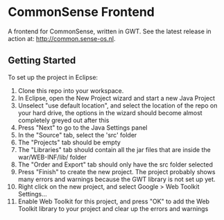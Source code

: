 # CommonSense Frontend

A frontend for CommonSense, written in GWT. See the latest release in action at: http://common.sense-os.nl.

## Getting Started

To set up the project in Eclipse:

1. Clone this repo into your workspace.
2. In Eclipse, open the New Project wizard and start a new Java Project
3. Unselect "use default location", and select the location of the repo on your hard drive, the options in the wizard should become almost completely greyed out after this
4. Press "Next" to go to the Java Settings panel
5. In the "Source" tab, select the 'src' folder
6. The "Projects" tab should be empty
7. The "Libraries" tab should contain all the jar files that are inside the war/WEB-INF/lib/ folder
8. The "Order and Export" tab should only have the src folder selected
9. Press "Finish" to create the new project. The project probably shows many errors and warnings because the GWT library is not set up yet.
10. Right click on the new project, and select Google > Web Toolkit Settings...
11. Enable Web Toolkit for this project, and press "OK" to add the Web Toolkit library to your project and clear up the errors and warnings


